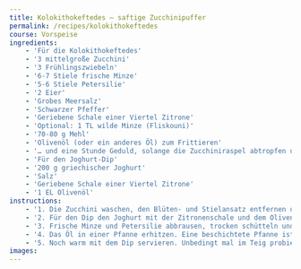 ```yaml
---
title: Kolokithokeftedes – saftige Zucchinipuffer 
permalink: /recipes/kolokithokeftedes
course: Vorspeise
ingredients: 
    - 'Für die Kolokithokeftedes'
    - '3 mittelgroße Zucchini'
    - '3 Frühlingszwiebeln'
    - '6-7 Stiele frische Minze'
    - '5-6 Stiele Petersilie'
    - '2 Eier'
    - 'Grobes Meersalz'
    - 'Schwarzer Pfeffer'
    - 'Geriebene Schale einer Viertel Zitrone'
    - 'Optional: 1 TL wilde Minze (Fliskouni)'
    - '70-80 g Mehl'
    - 'Olivenöl (oder ein anderes Öl) zum Frittieren'
    - '… und eine Stunde Geduld, solange die Zucchiniraspel abtropfen und Flüssigkeit verlieren'
    - 'Für den Joghurt-Dip'
    - '200 g griechischer Joghurt'
    - 'Salz'
    - 'Geriebene Schale einer Viertel Zitrone'
    - '1 EL Olivenöl'
instructions: 
    - '1. Die Zucchini waschen, den Blüten- und Stielansatz entfernen und mit Hilfe einer Gemüsereibe raspeln. Die Zucchiniraspel portionsweise mit den Händen gut ausdrücken. In ein Sieb geben mit etwas Meersalz vermischen und ca. 1 Stunde stehen lassen, damit so viel Flüssigkeit wie möglich abtropfen kann. Danach die Zucchini wieder portionsweise ausdrücken und in eine Schüssel geben. Wer mag, kann die Zucchini auch in ein Küchentuch geben und fest zusammendrücken. Mir fällt es einfacher die Raspel portionsweise auszudrücken. Wenn die Zucchini nicht mehr so viel Flüssigkeit haben, benötigt man weniger Mehl und sie werden dadurch nicht so fettig.'
    - '2. Für den Dip den Joghurt mit der Zitronenschale und dem Olivenöl vermischen und mit Salz und Pfeffer abschmecken.'
    - '3. Frische Minze und Petersilie abbrausen, trocken schütteln und die Blätter fein hacken. Die Eier mit einer Gabel kurz verquirlen. Die Zucchini mit den Kräutern, der Zitronenschale, Salz, Pfeffer und den Eiern in einer Schüssel vermischen. Das Mehl portionsweise hinzufügen und kurz unterrühren. Nur soviel Mehl nehmen, bis eine dickflüssige Masse entstanden ist.'
    - '4. Das Öl in einer Pfanne erhitzen. Eine beschichtete Pfanne ist hier am besten. Mit einem Löffel den Teig in kleinen Häufchen in das heiße Öl geben, andrücken und mit Hilfe des Löffels rund formen, falls nötig. Die Hitze etwas zurückschalten, damit die Kolokithokeftedes nicht zu schnell braun werden. So können sie auch innen garen. Von beiden Seiten goldbraun braten, herausnehmen und auf Küchenpapier legen. Mit einem Küchenpapier auch die Oberseite abtupfen und überschüssiges Fett entfernen.'
    - '5. Noch warm mit dem Dip servieren. Unbedingt mal im Teig probieren, wenn ihr drankommt: frisches Knoblauchgrün. Passt auch in den Joghurt-Dip'
images: 
---
```



